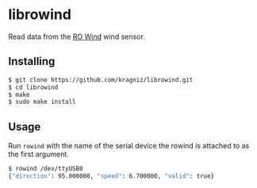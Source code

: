 librowind
=========

Read data from the [RO Wind](http://www.busse-yachtshop.de/pdf/ROWind.pdf) wind sensor.

Installing
----------

```bash
$ git clone https://github.com/kragniz/librowind.git
$ cd librowind
$ make
$ sudo make install
```

Usage
-----

Run `rowind` with the name of the serial device the rowind is attached to as
the first argument.

```bash
$ rowind /dev/ttyUSB0
{"direction": 95.000000, "speed": 6.700000, "valid": true}
```
